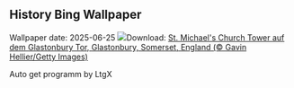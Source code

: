 ## History Bing Wallpaper
Wallpaper date: 2025-06-25
![](https://www.bing.com/th?id=OHR.GlastonburyScenic_DE-DE4536606439_UHD.jpg&w=1000)Download: [St. Michael's Church Tower auf dem Glastonbury Tor, Glastonbury, Somerset, England (© Gavin Hellier/Getty Images)](https://www.bing.com/th?id=OHR.GlastonburyScenic_DE-DE4536606439_UHD.jpg)

Auto get programm by LtgX
